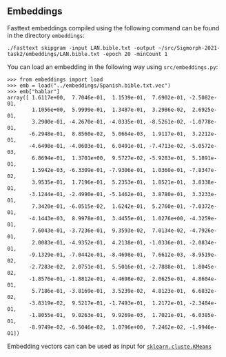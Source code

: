 ## Embeddings

Fasttext embeddings compiled using the following command can be found in the directory `embeddings`:

```
./fasttext skipgram -input LAN.bible.txt -output ~/src/Sigmorph-2021-task2/embeddings/LAN.bible.txt -epoch 20 -minCount 1
```

You can load an embedding in the following way using `src/embeddings.py`:

```
>>> from embeddings import load
>>> emb = load("../embeddings/Spanish.bible.txt.vec")
>>> emb["hablar"]
array([ 1.6117e+00,  7.7046e-01,  1.1539e-01,  7.6902e-01, -2.5082e-01,
        1.1056e+00,  5.9999e-01,  1.3487e-01,  3.2986e-02,  2.6925e-01,
        3.2900e-01, -4.2670e-01, -4.0335e-01, -8.5261e-02, -1.0778e-01,
       -6.2948e-01,  8.8560e-02,  5.0664e-03,  1.9117e-01,  3.2212e-01,
       -4.6498e-01, -4.0603e-01,  6.0491e-01, -7.4713e-02, -5.0572e-03,
        6.8694e-01,  1.3701e+00,  9.5727e-02, -5.9283e-01,  5.1891e-01,
        1.5942e-03, -6.3309e-01, -7.9306e-01,  1.0360e-01, -7.8347e-02,
        3.9535e-01,  1.7196e-01,  5.2353e-01,  1.8521e-01,  3.8338e-01,
       -3.1244e-01, -2.4990e-01, -5.1462e-01,  3.8780e-01,  3.3233e-01,
        7.3420e-01, -6.0515e-02,  1.6242e-01,  5.2760e-01, -7.0372e-01,
       -4.1443e-03,  8.9978e-01,  3.4455e-01,  1.0276e+00, -4.3259e-01,
        7.6043e-01, -3.7236e-01,  9.3593e-02,  7.0134e-02, -4.7926e-01,
        2.0083e-01, -4.9352e-01,  4.2138e-01, -1.0336e-01, -2.0834e-01,
       -9.1329e-01, -7.0442e-01, -8.4698e-01,  7.6612e-03, -8.9519e-02,
       -2.7283e-02,  2.0751e-01,  5.5016e-01, -2.7888e-01,  1.8045e-02,
       -1.8576e-01, -1.8812e-01,  4.4698e-02,  2.0625e-01,  4.8604e-01,
        5.7186e-01, -3.8169e-01,  3.5239e-02,  4.8123e-01,  6.6832e-02,
       -3.8319e-02,  9.5217e-01, -1.7493e-01,  1.2172e-01, -2.3484e-01,
       -1.8055e-01,  9.0263e-01,  9.9269e-03,  1.7021e-01, -6.0385e-01,
       -8.9749e-02, -6.5046e-02,  1.0796e+00,  7.2462e-02, -1.9946e-01])
```

Embedding vectors can can be used as input for [`sklearn.cluste.KMeans`](https://scikit-learn.org/stable/modules/generated/sklearn.cluster.KMeans.html)
